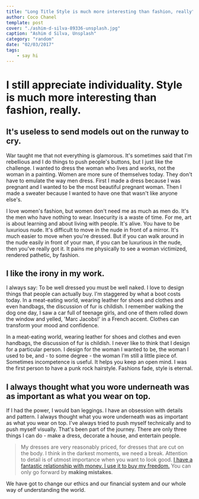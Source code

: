 ```yaml
---
title: "Long Title Style is much more interesting than fashion, really"
author: Coco Chanel
template: post
cover: "./ashim-d-silva-89336-unsplash.jpg"
caption: "Ashim d Silva, Unsplash"
category: "random"
date: "02/03/2017"
tags:
    - say hi
---
```


# I still appreciate individuality. Style is much more interesting than fashion, really.

## It's useless to send models out on the runway to cry.

War taught me that not everything is glamorous. It's sometimes said that I'm rebellious and I do things to push people's buttons, but I just like the challenge. I wanted to dress the woman who lives and works, not the woman in a painting. Women are more sure of themselves today. They don't have to emulate the way men dress. First I made a dress because I was pregnant and I wanted to be the most beautiful pregnant woman. Then I made a sweater because I wanted to have one that wasn't like anyone else's.

I love women's fashion, but women don't need me as much as men do. It's the men who have nothing to wear. Insecurity is a waste of time. For me, art is about learning and about living with people. It's alive. You have to be luxurious nude. It's difficult to move in the nude in front of a mirror. It's much easier to move when you're dressed. But if you can walk around in the nude easily in front of your man, if you can be luxurious in the nude, then you've really got it. It pains me physically to see a woman victimized, rendered pathetic, by fashion.

## I like the irony in my work.

I always say: To be well dressed you must be well naked. I love to design things that people can actually buy. I'm staggered by what a boot costs today. In a meat-eating world, wearing leather for shoes and clothes and even handbags, the discussion of fur is childish. I remember walking the dog one day, I saw a car full of teenage girls, and one of them rolled down the window and yelled, 'Marc Jacobs!' in a French accent. Clothes can transform your mood and confidence.

In a meat-eating world, wearing leather for shoes and clothes and even handbags, the discussion of fur is childish. I never like to think that I design for a particular person. I design for the woman I wanted to be, the woman I used to be, and - to some degree - the woman I'm still a little piece of. Sometimes incompetence is useful. It helps you keep an open mind. I was the first person to have a punk rock hairstyle. Fashions fade, style is eternal.

## I always thought what you wore underneath was as important as what you wear on top.

If I had the power, I would ban leggings. I have an obsession with details and pattern. I always thought what you wore underneath was as important as what you wear on top. I've always tried to push myself technically and to push myself visually. That's been part of the journey. There are only three things I can do - make a dress, decorate a house, and entertain people.

> My dresses are very reasonably priced, for dresses that are cut on the body. I think in the darkest moments, we need a break. Attention to detail is of utmost importance when you want to look good. [I have a fantastic relationship with money. I use it to buy my freedom.](https://en.wikipedia.org/wiki/Gianni_Versace) You can only go forward by **making mistakes**.

We have got to change our ethics and our financial system and our whole way of understanding the world.
